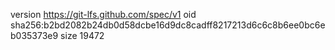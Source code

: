 version https://git-lfs.github.com/spec/v1
oid sha256:b2bd2082b24db0d58dcbe16d9dc8cadff8217213d6c6c8b6ee0bc6eb035373e9
size 19472
